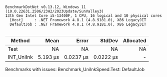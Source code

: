 ```

BenchmarkDotNet v0.13.12, Windows 11 (10.0.22631.2506/23H2/2023Update/SunValley3)
13th Gen Intel Core i5-13400F, 1 CPU, 16 logical and 10 physical cores
  [Host]     : .NET Framework 4.8.1 (4.8.9181.0), X86 LegacyJIT
  DefaultJob : .NET Framework 4.8.1 (4.8.9181.0), X86 LegacyJIT


```
| Method     | Mean     | Error     | StdDev    | Allocated |
|----------- |---------:|----------:|----------:|----------:|
| Test       |       NA |        NA |        NA |        NA |
| INT_UniInk | 5.193 μs | 0.0237 μs | 0.0222 μs |         - |

Benchmarks with issues:
  Benchmark_UniInkSpeed.Test: DefaultJob
